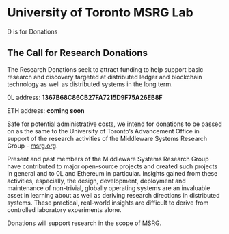 # University of Toronto MSRG Lab
D is for Donations




## The Call for Research Donations




The Research Donations seek to attract funding to help support basic research and discovery targeted at distributed ledger and blockchain technology as well as distributed systems in the long term.




0L address: **1367B68C86CB27FA7215D9F75A26EB8F**




ETH address: **coming soon**




Safe for potential administrative costs, we intend for donations to be passed on as the same to the University of Toronto’s Advancement Office in support of the research activities of the Middleware Systems Research Group - [msrg.org](http://msrg.org/).




Present and past members of the Middleware Systems Research Group have contributed to major open-source projects and created such projects in general and to 0L and Ethereum in particular. Insights gained from these activities, especially, the design, development, deployment and maintenance of non-trivial, globally operating systems are an invaluable asset in learning about as well as deriving research directions in distributed systems. These practical, real-world insights are difficult to derive from controlled laboratory experiments alone.




Donations will support research in the scope of MSRG.
